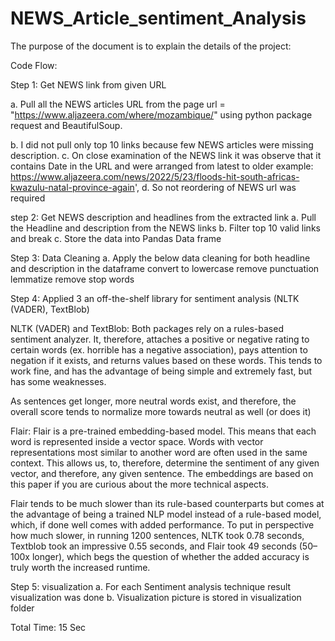 # NEWS_Article_sentiment_Analysis

The purpose of the document is to explain the details of the project:

Code Flow:

Step 1: Get NEWS link from given URL 

a. Pull all the NEWS articles URL from the page url = "https://www.aljazeera.com/where/mozambique/" using python package request and BeautifulSoup.

b. I did not pull only top 10 links because few NEWS articles were missing description.
c. On close examination of the NEWS link it was observe that it contains Date in the URL and were arranged from latest to older 
example: https://www.aljazeera.com/news/2022/5/23/floods-hit-south-africas-kwazulu-natal-province-again',
d. So not reordering of NEWS url was required 

step 2: Get NEWS description and headlines from the extracted link 
a. Pull the Headline and description from the NEWS links 
b. Filter top 10 valid links and break
c. Store the data into Pandas Data frame 

Step 3: Data Cleaning 
a. Apply the below data cleaning for both headline and description in the dataframe
    convert to lowercase 
    remove punctuation
    lemmatize
    remove stop words

Step 4: Applied 3 an off-the-shelf library for sentiment analysis (NLTK (VADER), TextBlob)

NLTK (VADER) and TextBlob:
Both packages rely on a rules-based sentiment analyzer. It, therefore, attaches a positive or negative rating to certain words (ex. horrible has a negative association), pays attention to negation if it exists, and returns values based on these words. This tends to work fine, and has the advantage of being simple and extremely fast, but has some weaknesses.

As sentences get longer, more neutral words exist, and therefore, the overall score tends to normalize more towards neutral as well (or does it)

Flair:
Flair is a pre-trained embedding-based model. This means that each word is represented inside a vector space. Words with vector representations most similar to another word are often used in the same context. This allows us, to, therefore, determine the sentiment of any given vector, and therefore, any given sentence. The embeddings are based on this paper if you are curious about the more technical aspects.

Flair tends to be much slower than its rule-based counterparts but comes at the advantage of being a trained NLP model instead of a rule-based model, which, if done well comes with added performance. To put in perspective how much slower, in running 1200 sentences, NLTK took 0.78 seconds, Textblob took an impressive 0.55 seconds, and Flair took 49 seconds (50–100x longer), which begs the question of whether the added accuracy is truly worth the increased runtime.

Step 5: visualization
a. For each Sentiment analysis technique result visualization was done 
b. Visualization picture is stored in visualization folder

Total Time: 15 Sec
